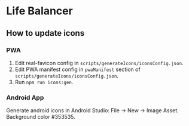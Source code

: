 # Life Balancer

## How to update icons

### PWA

1. Edit real-favicon config in `scripts/generateIcons/iconsConfig.json`.
1. Edit PWA manifest config in `pwaManifest` section of `scripts/generateIcons/iconsConfig.json`.
1. Run `npm run icons:gen`.

### Android App

Generate android icons in Android Studio: File -> New -> Image Asset. Background color #353535.
